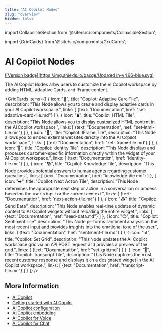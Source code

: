 ```yaml
---
title: "AI Copilot Nodes"
slug: "overview"
hidden: false
---
```

import CollapsibleSection from '@site/src/components/CollapsibleSection';


import {GridCards} from '@site/src/components/GridCards';

# AI Copilot Nodes

[![Version badge](https://img.shields.io/badge/Updated in-v4.66-blue.svg)](../../../../release-notes/4.66.md)

The AI Copilot Nodes allow users to customize the AI Copilot workspace by adding HTML, Adaptive Cards, and IFrame content.

<GridCards items={[
  {
    icon: "📄",
    title: "Copilot: Adaptive Card Tile",
    description: "This Node allows you to create and display adaptive cards in your AI Copilot workspace.",
    links: [
      {text: "Documentation", href: "set-adaptive-card-tile.md"}
    ]
  },
  {
    icon: "🖥️",
    title: "Copilot: HTML Tile",
    description: "This Node allows you to display customized HTML content in the AI Copilot workspace.",
    links: [
      {text: "Documentation", href: "set-html-tile.md"}
    ]
  },
  {
    icon: "📱",
    title: "Copilot: IFrame Tile",
    description: "This Node allows you to embed external websites directly into the AI Copilot workspace.",
    links: [
      {text: "Documentation", href: "set-iframe-tile.md"}
    ]
  },
  {
    icon: "👤",
    title: "Copilot: Identity Tile",
    description: "This Node displays and processes customer-specific information directly within the widget of your AI Copilot workspace.",
    links: [
      {text: "Documentation", href: "identity-tile.md"}
    ]
  },
  {
    icon: "📚",
    title: "Copilot: Knowledge Tile",
    description: "This Node provides potential answers to human agents regarding customer questions.",
    links: [
      {text: "Documentation", href: "knowledge-tile.md"}
    ]
  },
  {
    icon: "➡️",
    title: "Copilot: Next Action Tile",
    description: "This Node determines the appropriate next step or action in a conversation or process based on the user's input or the current context.",
    links: [
      {text: "Documentation", href: "next-action-tile.md"}
    ]
  },
  {
    icon: "📤",
    title: "Copilot: Send Data",
    description: "This Node enables real-time updates of dynamic content to AI Copilot widgets without reloading the entire widget.",
    links: [
      {text: "Documentation", href: "send-data.md"}
    ]
  },
  {
    icon: "😊",
    title: "Copilot: Sentiment Tile",
    description: "This Node performs sentiment analysis on the most recent input and provides insights into the emotional tone of the user.",
    links: [
      {text: "Documentation", href: "sentiment-tile.md"}
    ]
  },
  {
    icon: "📊",
    title: "Copilot: Set Grid",
    description: "This Node updates the AI Copilot workspace grid via an API POST request and provides a preview of the grid.",
    links: [
      {text: "Documentation", href: "set-grid.md"}
    ]
  },
  {
    icon: "💬",
    title: "Copilot: Transcript Tile",
    description: "This Node captures the most recent customer response and displays it on a designated widget in the AI Copilot workspace.",
    links: [
      {text: "Documentation", href: "transcript-tile.md"}
    ]
  }
]} />

## More Information

- [AI Copilot](../../../../ai-copilot/overview.md)
- [Getting started with AI Copilot](../../../../ai-copilot/getting-started.md)
- [AI Copilot configuration](../../../../ai-copilot/configuration.md)
- [AI Copilot embedding](../../../../ai-copilot/embedding.md)
- [AI Copilot for Voice](../../../../ai-copilot/voice/voice-overview.md)
- [AI Copilot for Chat](../../../../ai-copilot/chat.md)
